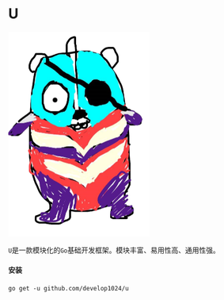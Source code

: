 # U

<img src="logo.png" alt="logo" style="zoom: 50%;" />

`U`是一款模块化的`Go`基础开发框架。模块丰富、易用性高、通用性强。

#### 安装

```shell
go get -u github.com/develop1024/u
```

